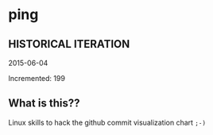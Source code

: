 # ping

## HISTORICAL ITERATION
2015-06-04

Incremented: 199

## What is this?? 
Linux skills to hack the github commit visualization chart `;-)`
